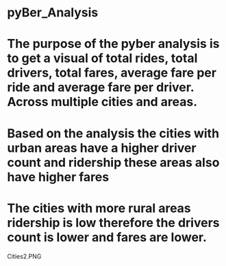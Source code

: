 # pyBer_Analysis

# The purpose of the pyber analysis is to get a visual of total rides, total drivers, total fares, average fare per ride and average fare per driver. Across multiple cities and areas.





# Based on the analysis the cities with urban areas have a higher driver count and ridership these areas also have higher fares

# The cities with more rural areas ridership is low therefore the drivers count is lower and fares are lower. 

Cities2.PNG

